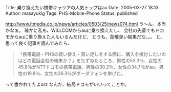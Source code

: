 Title: 乗り換えたい携帯キャリアの人気トップはau
Date: 2005-03-27 18:13
Author: masayukig
Tags: PHS-Mobile-Phone
Status: published

<http://www.itmedia.co.jp/news/articles/0503/25/news074.html>
う〜ん。本当かなぁ。
確かに私も、WILLCOMからauに乗り換えたし、
会社の先輩でもドコモからauに乗り換えた人もいるんだけど、
どうも、胡散臭い結果だな。。。
と、思って良く記事を読んでみたら、

> 「携帯電話・PHSの買い替え・買い足しをする際に、購入を検討したいのはどの電話会社の端末か？」をたずねたところ、男性の53.3％、女性の
> 45.8％がNTTドコモの携帯電話、男性の30.2％、女性の34.7％がau、男性の19.8％、女性の26.3％がボーダフォンを挙げた。

って書かれてたよorz
なんだ、結局ドコモがいいってことか。
